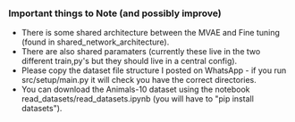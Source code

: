 ### Important things to Note (and possibly improve)
- There is some shared architecture between the MVAE and Fine tuning (found in shared_network_architecture).
- There are also shared paramaters (currently these live in the two different train,py's but they should live in a central config).
- Please copy the dataset file structure I posted on WhatsApp - if you run src/setup/main.py it will check you have the correct directories.
- You can download the Animals-10 dataset using the notebook read_datasets/read_datasets.ipynb (you will have to "pip install datasets").
